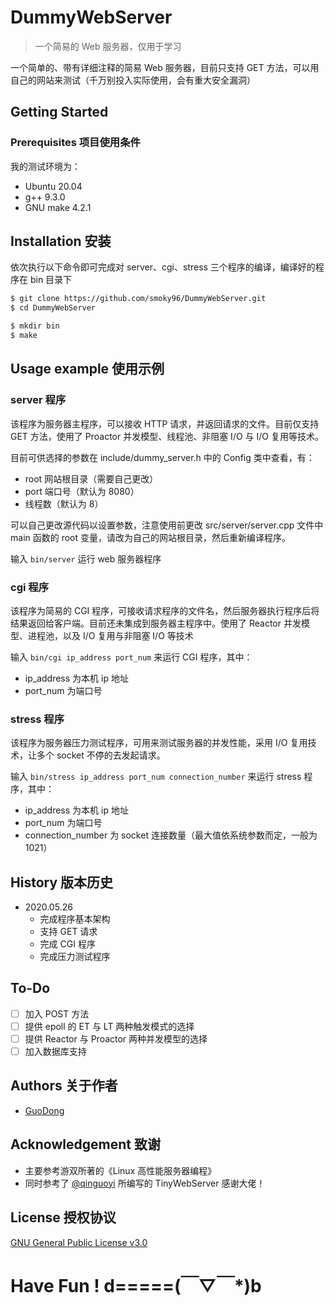 # DummyWebServer

> 一个简易的 Web 服务器，仅用于学习

一个简单的、带有详细注释的简易 Web 服务器，目前只支持 GET 方法，可以用自己的网站来测试（千万别投入实际使用，会有重大安全漏洞）

## Getting Started

### Prerequisites 项目使用条件

我的测试环境为：

* Ubuntu 20.04
* g++ 9.3.0
* GNU make 4.2.1

## Installation 安装

依次执行以下命令即可完成对 server、cgi、stress 三个程序的编译，编译好的程序在 bin 目录下

```sh
$ git clone https://github.com/smoky96/DummyWebServer.git
$ cd DummyWebServer

$ mkdir bin
$ make
```

## Usage example 使用示例

### server 程序

该程序为服务器主程序，可以接收 HTTP 请求，并返回请求的文件。目前仅支持 GET 方法，使用了 Proactor 并发模型、线程池、非阻塞 I/O 与 I/O 复用等技术。

目前可供选择的参数在 include/dummy_server.h 中的 Config 类中查看，有：

* root 网站根目录（需要自己更改）
* port 端口号（默认为 8080）
* 线程数（默认为 8）

可以自己更改源代码以设置参数，注意使用前更改 src/server/server.cpp 文件中 main 函数的 root 变量，请改为自己的网站根目录，然后重新编译程序。

输入 ```bin/server``` 运行 web 服务器程序

### cgi 程序

该程序为简易的 CGI 程序，可接收请求程序的文件名，然后服务器执行程序后将结果返回给客户端。目前还未集成到服务器主程序中。使用了 Reactor 并发模型、进程池，以及 I/O 复用与非阻塞 I/O 等技术

输入 ```bin/cgi ip_address port_num``` 来运行 CGI 程序，其中：

* ip_address 为本机 ip 地址
* port_num 为端口号

### stress 程序

该程序为服务器压力测试程序，可用来测试服务器的并发性能，采用 I/O 复用技术，让多个 socket 不停的去发起请求。

输入 ```bin/stress ip_address port_num connection_number``` 来运行 stress 程序，其中：

* ip_address 为本机 ip 地址
* port_num 为端口号
* connection_number 为 socket 连接数量（最大值依系统参数而定，一般为 1021）

## History 版本历史

* 2020.05.26
  * 完成程序基本架构
  * 支持 GET 请求
  * 完成 CGI 程序
  * 完成压力测试程序

## To-Do

- [ ] 加入 POST 方法
- [ ] 提供 epoll 的 ET 与 LT 两种触发模式的选择
- [ ] 提供 Reactor 与 Proactor 两种并发模型的选择
- [ ] 加入数据库支持

## Authors 关于作者

* [GuoDong](https://guodong.plus)

## Acknowledgement 致谢

* 主要参考游双所著的《Linux 高性能服务器编程》
* 同时参考了 [@qinguoyi](https://github.com/qinguoyi/TinyWebServer) 所编写的 TinyWebServer 感谢大佬！

## License 授权协议

[GNU General Public License v3.0](https://github.com/smoky96/DummyWebServer/blob/master/LICENSE)

# Have Fun ! d=====(￣▽￣*)b

